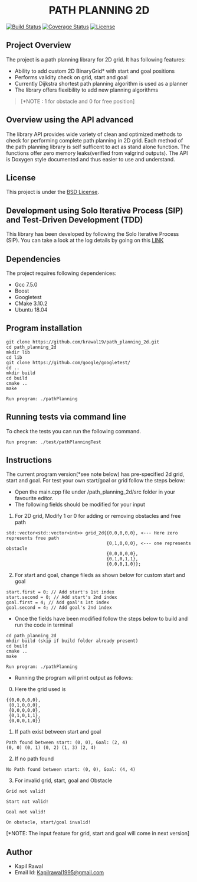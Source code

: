 <h1 align=center> PATH PLANNING 2D </h1>

[![Build Status](https://travis-ci.org/krawal19/path_planning_2D.svg?branch=master)](https://travis-ci.org/krawal19/path_planning_2D)
[![Coverage Status](https://coveralls.io/repos/github/krawal19/path_planning_2D/badge.svg?branch=master)](https://coveralls.io/github/krawal19/path_planning_2D?branch=master)
[![License](https://img.shields.io/badge/License-BSD%203--Clause-blue.svg)](https://opensource.org/licenses/BSD-3-Clause)

## Project Overview
The project is a path planning library for 2D grid. It has following features:
- Ability to add custom 2D BinaryGrid* with start and goal positions
- Performs validity check on grid, start and goal
- Currently Dijkstra shortest path planning algorithm is used as a planner
- The library offers flexibility to add new planning algorithms 

>[*NOTE : 1 for obstacle and 0 for free position]

## Overview using the API advanced
The library API provides wide variety of clean and optimized methods to check for performing complete path planning in 2D grid. 
Each method of the path planning library is self sufficent to act as stand alone function. The functions offer zero memory leaks(verified from valgrind outputs). The API is Doxygen style documented and thus easier to use and understand.

## License
This project is under the [BSD License](https://github.com/krawal19/path_planning_2D/blob/master/LICENSE).

## Development using Solo Iterative Process (SIP) and Test-Driven Development (TDD)
This library has been developed by following the Solo Iterative Process (SIP). You can take a look at the log details by going on this [LINK](https://docs.google.com/spreadsheets/d/1EAcQXJd5tFJDaMob8Aj5XTKwzOA-C5Kh_tcNpFDGPDE/edit?usp=sharing)

## Dependencies
The project requires following dependenices:
- Gcc 7.5.0
- Boost
- Googletest
- CMake 3.10.2
- Ubuntu 18.04

## Program installation
```
git clone https://github.com/krawal19/path_planning_2d.git
cd path_planning_2d
mkdir lib
cd lib 
git clone https://github.com/google/googletest/
cd ..
mkdir build
cd build
cmake ..
make

Run program: ./pathPlanning
```
## Running tests via command line
To check the tests you can run the following command.
```
Run program: ./test/pathPlanningTest
```
## Instructions
The current program version(*see note below) has pre-specified 2d grid, start and goal.
For test your own start/goal or grid follow the steps below: 
- Open the main.cpp file under /path_planning_2d/src folder in your favourite editor.
- The following fields should be modified for your input
1. For 2D grid, Modify 1 or 0 for adding or removing obstacles and free path
```
std::vector<std::vector<int>> grid_2d{{0,0,0,0,0}, <--- Here zero represents free path
                                      {0,1,0,0,0}, <--- one represents obstacle
                                      {0,0,0,0,0},
                                      {0,1,0,1,1},
                                      {0,0,0,1,0}};
```
2. For start and goal, change fileds as shown below for custom start and goal
```
start.first = 0; // Add start's 1st index
start.second = 0; // Add start's 2nd index
goal.first = 4; // Add goal's 1st index
goal.second = 4; // Add goal's 2nd index
```
- Once the fields have been modified follow the steps below to build and run the code in terminal 
```
cd path_planning_2d
mkdir build (skip if build folder already present)
cd build
cmake ..
make

Run program: ./pathPlanning
```
-  Running the program will print output as follows:
0. Here the grid used is 
```
{{0,0,0,0,0},
 {0,1,0,0,0},
 {0,0,0,0,0},
 {0,1,0,1,1},
 {0,0,0,1,0}}
```
1. If path exist between start and goal
```
Path found between start: (0, 0), Goal: (2, 4)
(0, 0) (0, 1) (0, 2) (1, 3) (2, 4) 
```
2. If no path found
```
No Path found between start: (0, 0), Goal: (4, 4)
```
3. For invalid grid, start, goal and Obstacle
```
Grid not valid!

Start not valid!

Goal not valid!

On obstacle, start/goal invalid!
```
[*NOTE: The input feature for grid, start and goal will come in next version]

## Author
- Kapil Rawal
- Email Id: Kapilrawal1995@gmail.com